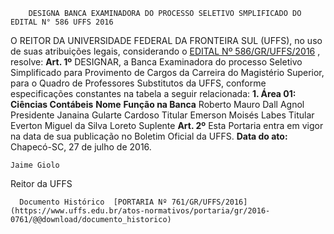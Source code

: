         DESIGNA BANCA EXAMINADORA DO PROCESSO SELETIVO SMPLIFICADO DO EDITAL N° 586 UFFS 2016  

 O REITOR DA UNIVERSIDADE FEDERAL DA FRONTEIRA SUL (UFFS), no uso de suas atribuições legais, considerando o [EDITAL Nº 586/GR/UFFS/2016](https://www.uffs.edu.br/atos-normativos/edital/gr/2016-0586)  , resolve:   **Art. 1º** DESIGNAR, a Banca Examinadora do processo Seletivo Simplificado para Provimento de Cargos da Carreira do Magistério Superior, para o Quadro de Professores Substitutos da UFFS, conforme especificações constantes na tabela a seguir relacionada: **1. Área 01: Ciências Contábeis**      **Nome**    **Função na Banca**      Roberto Mauro Dall Agnol   Presidente     Janaina Gularte Cardoso   Titular     Emerson Moisés Labes   Titular     Everton Miguel da Silva Loreto   Suplente       **Art. 2º** Esta Portaria entra em vigor na data de sua publicação no Boletim Oficial da UFFS.      **Data do ato:** Chapecó-SC, 27 de julho de 2016.   
 

    Jaime Giolo   
 Reitor da UFFS 

      Documento Histórico  [PORTARIA Nº 761/GR/UFFS/2016](https://www.uffs.edu.br/atos-normativos/portaria/gr/2016-0761/@@download/documento_historico)     
      